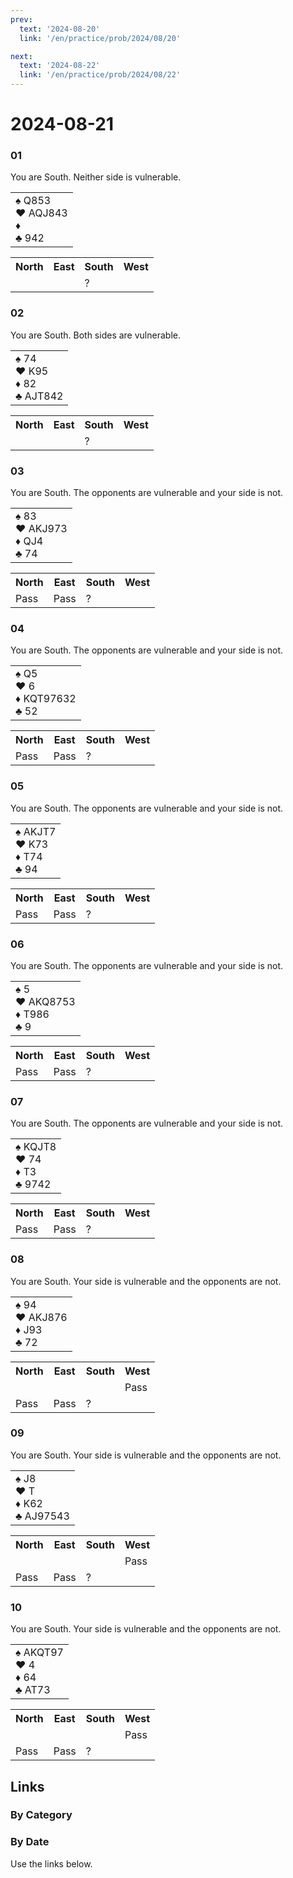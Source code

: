 ```yaml
---
prev:
  text: '2024-08-20'
  link: '/en/practice/prob/2024/08/20'

next:
  text: '2024-08-22'
  link: '/en/practice/prob/2024/08/22'
---
```


# 2024-08-21

### 01

You are South. Neither side is vulnerable.

<table class="hand">
	<tr>
		<td>♠ Q853<br>♥ AQJ843<br>♦ <br>♣ 942</td>
	</tr>
</table>

<table class="auction">
	<tr>
		<th>North</th>
		<th>East</th>
		<th>South</th>
		<th>West</th>
	</tr>
	<tr>
		<td></td>
		<td></td>
		<td>?</td>
		<td></td>
	</tr>
</table>

### 02

You are South. Both sides are vulnerable.

<table class="hand">
	<tr>
		<td>♠ 74<br>♥ K95<br>♦ 82<br>♣ AJT842</td>
	</tr>
</table>

<table class="auction">
	<tr>
		<th>North</th>
		<th>East</th>
		<th>South</th>
		<th>West</th>
	</tr>
	<tr>
		<td></td>
		<td></td>
		<td>?</td>
		<td></td>
	</tr>
</table>

### 03

You are South. The opponents are vulnerable and your side is not.

<table class="hand">
	<tr>
		<td>♠ 83<br>♥ AKJ973<br>♦ QJ4<br>♣ 74</td>
	</tr>
</table>

<table class="auction">
	<tr>
		<th>North</th>
		<th>East</th>
		<th>South</th>
		<th>West</th>
	</tr>
	<tr>
		<td>Pass</td>
		<td>Pass</td>
		<td>?</td>
		<td></td>
	</tr>
</table>

### 04

You are South. The opponents are vulnerable and your side is not.

<table class="hand">
	<tr>
		<td>♠ Q5<br>♥ 6<br>♦ KQT97632<br>♣ 52</td>
	</tr>
</table>

<table class="auction">
	<tr>
		<th>North</th>
		<th>East</th>
		<th>South</th>
		<th>West</th>
	</tr>
	<tr>
		<td>Pass</td>
		<td>Pass</td>
		<td>?</td>
		<td></td>
	</tr>
</table>

### 05

You are South. The opponents are vulnerable and your side is not.

<table class="hand">
	<tr>
		<td>♠ AKJT7<br>♥ K73<br>♦ T74<br>♣ 94</td>
	</tr>
</table>

<table class="auction">
	<tr>
		<th>North</th>
		<th>East</th>
		<th>South</th>
		<th>West</th>
	</tr>
	<tr>
		<td>Pass</td>
		<td>Pass</td>
		<td>?</td>
		<td></td>
	</tr>
</table>

### 06

You are South. The opponents are vulnerable and your side is not.

<table class="hand">
	<tr>
		<td>♠ 5<br>♥ AKQ8753<br>♦ T986<br>♣ 9</td>
	</tr>
</table>

<table class="auction">
	<tr>
		<th>North</th>
		<th>East</th>
		<th>South</th>
		<th>West</th>
	</tr>
	<tr>
		<td>Pass</td>
		<td>Pass</td>
		<td>?</td>
		<td></td>
	</tr>
</table>

### 07

You are South. The opponents are vulnerable and your side is not.

<table class="hand">
	<tr>
		<td>♠ KQJT8<br>♥ 74<br>♦ T3<br>♣ 9742</td>
	</tr>
</table>

<table class="auction">
	<tr>
		<th>North</th>
		<th>East</th>
		<th>South</th>
		<th>West</th>
	</tr>
	<tr>
		<td>Pass</td>
		<td>Pass</td>
		<td>?</td>
		<td></td>
	</tr>
</table>

### 08

You are South. Your side is vulnerable and the opponents are not.

<table class="hand">
	<tr>
		<td>♠ 94<br>♥ AKJ876<br>♦ J93<br>♣ 72</td>
	</tr>
</table>

<table class="auction">
	<tr>
		<th>North</th>
		<th>East</th>
		<th>South</th>
		<th>West</th>
	</tr>
	<tr>
		<td></td>
		<td></td>
		<td></td>
		<td>Pass</td>
	</tr>
	<tr>
		<td>Pass</td>
		<td>Pass</td>
		<td>?</td>
		<td></td>
	</tr>
</table>

### 09

You are South. Your side is vulnerable and the opponents are not.

<table class="hand">
	<tr>
		<td>♠ J8<br>♥ T<br>♦ K62<br>♣ AJ97543</td>
	</tr>
</table>

<table class="auction">
	<tr>
		<th>North</th>
		<th>East</th>
		<th>South</th>
		<th>West</th>
	</tr>
	<tr>
		<td></td>
		<td></td>
		<td></td>
		<td>Pass</td>
	</tr>
	<tr>
		<td>Pass</td>
		<td>Pass</td>
		<td>?</td>
		<td></td>
	</tr>
</table>

### 10

You are South. Your side is vulnerable and the opponents are not.

<table class="hand">
	<tr>
		<td>♠ AKQT97<br>♥ 4<br>♦ 64<br>♣ AT73</td>
	</tr>
</table>

<table class="auction">
	<tr>
		<th>North</th>
		<th>East</th>
		<th>South</th>
		<th>West</th>
	</tr>
	<tr>
		<td></td>
		<td></td>
		<td></td>
		<td>Pass</td>
	</tr>
	<tr>
		<td>Pass</td>
		<td>Pass</td>
		<td>?</td>
		<td></td>
	</tr>
</table>

## Links

[<Badge type="tip" text="Check Solution"/>](/en/learning/prob/2024/08/21)

### By Category

[<Badge type="tip" text="<--"/>](/en/practice/prob/2024/08/18)
[<Badge type="tip" text="Calendar"/>](/en/practice/calendar/2024/08)
[<Badge type="tip" text="-->"/>](/en/practice/prob/2024/08/25)

### By Date

Use the links below.